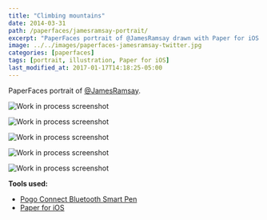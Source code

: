 ```yaml
---
title: "Climbing mountains"
date: 2014-03-31
path: /paperfaces/jamesramsay-portrait/
excerpt: "PaperFaces portrait of @JamesRamsay drawn with Paper for iOS on an iPad."
image: ../../images/paperfaces-jamesramsay-twitter.jpg
categories: [paperfaces]
tags: [portrait, illustration, Paper for iOS]
last_modified_at: 2017-01-17T14:18:25-05:00
---
```


PaperFaces portrait of [@JamesRamsay](https://twitter.com/JamesRamsay).

![Work in process screenshot](../../images/paperfaces-jamesramsay-process-1-lg.jpg)

![Work in process screenshot](../../images/paperfaces-jamesramsay-process-2-lg.jpg)

![Work in process screenshot](../../images/paperfaces-jamesramsay-process-3-lg.jpg)

![Work in process screenshot](../../images/paperfaces-jamesramsay-process-4-lg.jpg)

![Work in process screenshot](../../images/paperfaces-jamesramsay-process-5-lg.jpg)

**Tools used:**

- [Pogo Connect Bluetooth Smart Pen](https://www.amazon.com/gp/product/B009K448L4/ref=as_li_ss_tl?ie=UTF8&camp=1789&creative=390957&creativeASIN=B009K448L4&linkCode=as2&tag=mademist-20)
- [Paper for iOS](https://paper.bywetransfer.com/)
